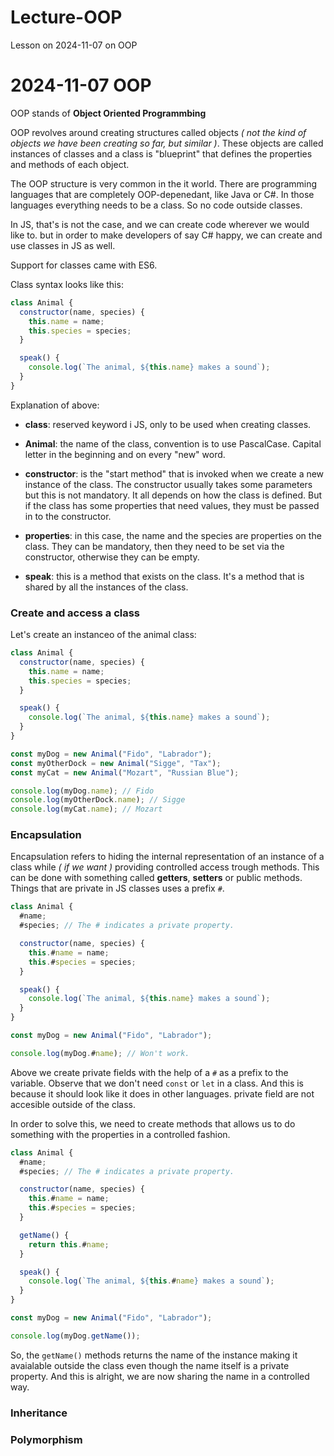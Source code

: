 # Lecture-OOP
Lesson on 2024-11-07 on OOP

# 2024-11-07 OOP

OOP stands of **Object Oriented Programmbing**

OOP revolves around creating structures called objects _( not the kind of objects we have been creating so far, but similar )_. These objects are called instances of classes and a class is "blueprint" that defines the properties and methods of each object.

The OOP structure is very common in the it world. There are programming languages that are completely OOP-depenedant, like Java or C#. In those languages everything needs to be a class. So no code outside classes.

In JS, that's is not the case, and we can create code wherever we would like to. but in order to make developers of say C# happy, we can create and use classes in JS as well.

Support for classes came with ES6.

Class syntax looks like this:

```js
class Animal {
  constructor(name, species) {
    this.name = name;
    this.species = species;
  }

  speak() {
    console.log(`The animal, ${this.name} makes a sound`);
  }
}
```

Explanation of above:

- **class**: reserved keyword i JS, only to be used when creating classes.

- **Animal**: the name of the class, convention is to use PascalCase. Capital letter in the beginning and on every "new" word.

- **constructor**: is the "start method" that is invoked when we create a new instance of the class. The constructor usually takes some parameters but this is not mandatory. It all depends on how the class is defined. But if the class has some properties that need values, they must be passed in to the constructor.

- **properties**: in this case, the name and the species are properties on the class. They can be mandatory, then they need to be set via the constructor, otherwise they can be empty.

- **speak**: this is a method that exists on the class. It's a method that is shared by all the instances of the class.

### Create and access a class

Let's create an instanceo of the animal class:

```js
class Animal {
  constructor(name, species) {
    this.name = name;
    this.species = species;
  }

  speak() {
    console.log(`The animal, ${this.name} makes a sound`);
  }
}

const myDog = new Animal("Fido", "Labrador");
const myOtherDock = new Animal("Sigge", "Tax");
const myCat = new Animal("Mozart", "Russian Blue");

console.log(myDog.name); // Fido
console.log(myOtherDock.name); // Sigge
console.log(myCat.name); // Mozart
```

### Encapsulation

Encapsulation refers to hiding the internal representation of an instance of a class while _( if we want )_ providing controlled access trough methods. This can be done with something called **getters**, **setters** or public methods. Things that are private in JS classes uses a prefix `#`.

```js
class Animal {
  #name;
  #species; // The # indicates a private property.

  constructor(name, species) {
    this.#name = name;
    this.#species = species;
  }

  speak() {
    console.log(`The animal, ${this.name} makes a sound`);
  }
}

const myDog = new Animal("Fido", "Labrador");

console.log(myDog.#name); // Won't work.
```

Above we create private fields with the help of a `#` as a prefix to the variable. Observe that we don't need `const` or `let` in a class. And this is because it should look like it does in other languages. private field are not accesible outside of the class.

In order to solve this, we need to create methods that allows us to do something with the properties in a controlled fashion.

```js
class Animal {
  #name;
  #species; // The # indicates a private property.

  constructor(name, species) {
    this.#name = name;
    this.#species = species;
  }

  getName() {
    return this.#name;
  }

  speak() {
    console.log(`The animal, ${this.#name} makes a sound`);
  }
}

const myDog = new Animal("Fido", "Labrador");

console.log(myDog.getName());
```

So, the `getName()` methods returns the name of the instance making it avaialable outside the class even though the name itself is a private property. And this is alright, we are now sharing the name in a controlled way.

### Inheritance

### Polymorphism
